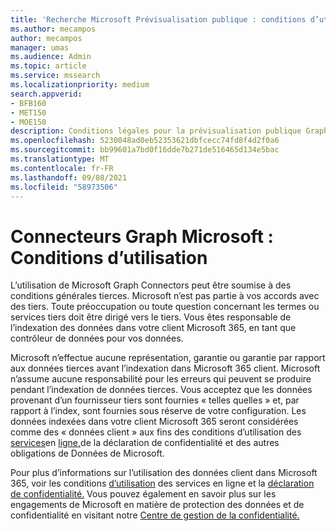 ```yaml
---
title: 'Recherche Microsoft Prévisualisation publique : conditions d’utilisation'
ms.author: mecampos
author: mecampos
manager: umas
ms.audience: Admin
ms.topic: article
ms.service: mssearch
ms.localizationpriority: medium
search.appverid:
- BFB160
- MET150
- MOE150
description: Conditions légales pour la prévisualisation publique Graph connecteurs Microsoft Recherche Microsoft
ms.openlocfilehash: 5230048ad0eb52353621dbfcecc74fd8f4d2f0a6
ms.sourcegitcommit: bb99601a7bd0f16dde7b271de516465d134e5bac
ms.translationtype: MT
ms.contentlocale: fr-FR
ms.lasthandoff: 09/08/2021
ms.locfileid: "58973506"
---
```

<!---Previous ms.author: anfowler --->

# <a name="microsoft-graph-connectors-terms-of-use"></a>Connecteurs Graph Microsoft : Conditions d’utilisation

L’utilisation de Microsoft Graph Connectors peut être soumise à des conditions générales tierces. Microsoft n’est pas partie à vos accords avec des tiers. Toute préoccupation ou toute question concernant les termes ou services tiers doit être dirigé vers le tiers. Vous êtes responsable de l’indexation des données dans votre client Microsoft 365, en tant que contrôleur de données pour vos données.

Microsoft n’effectue aucune représentation, garantie ou garantie par rapport aux données tierces avant l’indexation dans Microsoft 365 client.  Microsoft n’assume aucune responsabilité pour les erreurs qui peuvent se produire pendant l’indexation de données tierces.  Vous acceptez que les données provenant d’un fournisseur tiers sont fournies « telles quelles » et, par rapport à l’index, sont fournies sous réserve de votre configuration. Les données indexées dans votre client Microsoft 365 seront considérées comme des « données client » aux fins des conditions d’utilisation des [services](http://www.microsoftvolumelicensing.com/Downloader.aspx?documenttype=OST&lang=English)en [ligne,](https://privacy.microsoft.com/privacystatement)de la déclaration de confidentialité et des autres obligations de Données de Microsoft.

Pour plus d’informations sur l’utilisation des données client dans Microsoft 365, voir les conditions [d’utilisation](http://www.microsoftvolumelicensing.com/Downloader.aspx?documenttype=OST&lang=English) des services en ligne et la [déclaration de confidentialité.](https://privacy.microsoft.com/privacystatement) Vous pouvez également en savoir plus sur les engagements de Microsoft en matière de protection des données et de confidentialité en visitant notre [Centre de gestion de la confidentialité.](https://www.microsoft.com/trust-center)
